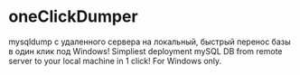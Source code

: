 # oneClickDumper
mysqldump с удаленного сервера на локальный, быстрый перенос базы в один клик под Windows!
Simpliest deployment mySQL DB from remote server to your local machine in 1 click! For Windows only.
